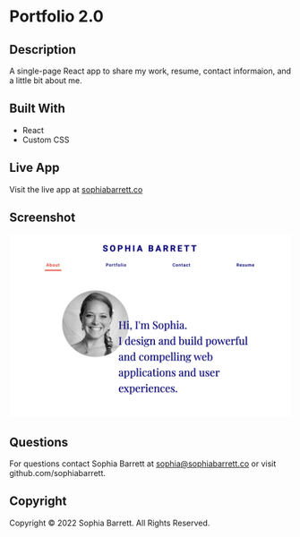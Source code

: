 # Portfolio 2.0

## Description

A single-page React app to share my work, resume, contact informaion, and a little bit about me.

## Built With

- React
- Custom CSS

## Live App

Visit the live app at [sophiabarrett.co](http://sophiabarrett.co/)

## Screenshot

![screenshot](./screenshot.png)

## Questions

For questions contact Sophia Barrett at sophia@sophiabarrett.co or visit github.com/sophiabarrett.

## Copyright

Copyright © 2022 Sophia Barrett. All Rights Reserved.